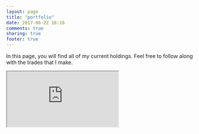 ```yaml
---
layout: page
title: "portfolio"
date: 2017-06-22 16:16
comments: true
sharing: true
footer: true
---
```


In this page, you will find all of my current holdings. Feel free to follow along with the trades that I make.

<iframe src="https://docs.google.com/spreadsheets/d/1zcJn061mA826lywNF0Ylvt_GpTxtBIw_YBKNNAL89Oo/pubhtml?gid=696664591&amp;single=true&amp;widget=true&amp;headers=false" id="sheets-iframe"></iframe>

